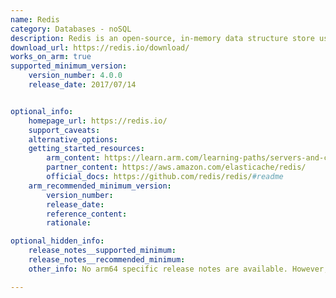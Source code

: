 ```yaml
---
name: Redis
category: Databases - noSQL
description: Redis is an open-source, in-memory data structure store used as a database, cache, message broker, and streaming engine.
download_url: https://redis.io/download/
works_on_arm: true
supported_minimum_version:
    version_number: 4.0.0
    release_date: 2017/07/14


optional_info:
    homepage_url: https://redis.io/
    support_caveats:
    alternative_options:
    getting_started_resources:
        arm_content: https://learn.arm.com/learning-paths/servers-and-cloud-computing/redis/
        partner_content: https://aws.amazon.com/elasticache/redis/
        official_docs: https://github.com/redis/redis/#readme
    arm_recommended_minimum_version:
        version_number:
        release_date:
        reference_content:
        rationale:

optional_hidden_info:
    release_notes__supported_minimum:
    release_notes__recommended_minimum:
    other_info: No arm64 specific release notes are available. However, arm support is mentioned here- https://redis.io/docs/reference/arm/

---
```

